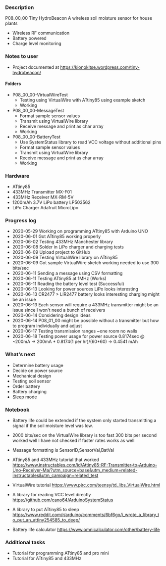 ### Description  
P08_00_00 Tiny HydroBeacon
A wireless soil moisture sensor for house plants 
 * Wireless RF communication
 * Battery powered
 * Charge level monitoring

### Notes to user
 * Project documented at https://kionokitse.wordpress.com/tiny-hydrobeacon/
 
#### Folders
 * P08_00_00-VirtualWireTest
	* Testing using VirtualWire with ATtiny85 using example sketch
	* Working
 * P08_00_00-MessageTest
	* Format sample sensor values
	* Transmit using VirtualWire library
	* Receive message and print as char array
	* Working
 * P08_00_00-BatteryTest
	* Use SystemStatus library to read VCC voltage without additional pins
	* Format sample sensor values
	* Transmit using VirtualWire library
	* Receive message and print as char array
	* Working

### Hardware
 * ATtiny85
 * 433MHz Transmitter MX-F01
 * 433MHz Receiver MX-RM-5V
 * 1200mAh 3.7V LiPo battery LP503562
 * LiPo Charger Adafruit MicroLipo
 
### Progress log 
 * 2020-05-29 Working on programming ATtiny85 with Arduino UNO
 * 2020-06-01 Got ATtiny85 working properly 
 * 2020-06-02 Testing 433MHz Manchester library
 * 2020-06-08 Solder in LiPo charger and charging tests
 * 2020-06-09 Upload project to GitHub
 * 2020-06-09 Testing VirtualWire library on ATtiny85
 * 2020-06-09 Got sample VirtualWire sketch working needed to use 300 bits/sec
 * 2020-06-11 Sending a message using CSV formatting
 * 2020-06-11 Testing ATtiny85 at 1MHz (Works) 
 * 2020-06-11 Reading the battery level test (Successful)
 * 2020-06-13 Looking for power sources LiPo looks interesting
 * 2020-06-13 CR2477 > LIR2477 battery looks interesting charging might be an issue
 * 2020-06-13 Each sensor will require a 433MHz transmitter might be an issue since I won't need a bunch of receivers
 * 2020-06-14 Considering design ideas
 * 2020-06-14 P08_01_00 might be possible without a transmitter but how to program individually and adjust
 * 2020-06-17 Testing transmission ranges ~one room no walls
 * 2020-06-18 Testing power usage for power source 0.8174sec @ ~200mA  -> 200mA * 0.8174(1 per hr)/(60*60) -> 0.4541 mAh
 
### What's next
 * Determine battery usage
 * Decide on power source
 * Mechanical design
 * Testing soil sensor
 * Order battery
 * Battery charging
 * Sleep mode
 
 
### Notebook
 * Battery life could be extended if the system only started transmitting a signal if the soil moisture level was low.
 * 2000 bits/sec on the VirtualWire library is too fast 300 bits per second worked well I have not checked if faster rates works as well
 * Message formatting is SensorID,SensorVal,BatVal
 
 * ATtiny85 and 433MHz tutorial that worked		https://www.instructables.com/id/Attiny85-RF-Transmitter-to-Arduino-Uno-Receiver-Ma/?utm_source=base&utm_medium=related-instructables&utm_campaign=related_test
 * VirtualWire tutorial							https://www.pjrc.com/teensy/td_libs_VirtualWire.html
 * A library for reading VCC level directly		https://github.com/cano64/ArduinoSystemStatus
 * A library to put ATtiny85 to sleep			https://www.reddit.com/r/arduino/comments/6bf6go/i_wrote_a_library_to_put_an_attiny254585_to_deep/
 * Battery life calculator						https://www.omnicalculator.com/other/battery-life

### Additional tasks
 * Tutorial for programming ATtiny85 and pro mini
 * Tutorial for ATtiny85 and 433MHz
 
